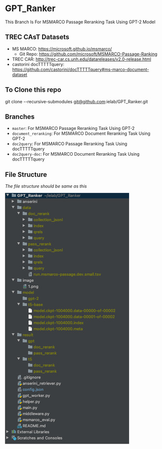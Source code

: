 # GPT_Ranker

This Branch Is For MSMARCO Passage Reranking Task Using GPT-2 Model


## TREC CAsT Datasets

- MS MARCO: https://microsoft.github.io/msmarco/  
  - Git Repo: https://github.com/microsoft/MSMARCO-Passage-Ranking
- TREC CAR: http://trec-car.cs.unh.edu/datareleases/v2.0-release.html
- castorini docTTTTTquery: https://github.com/castorini/docTTTTTquery#ms-marco-document-dataset

## To Clone this repo

git clone --recursive-submodules git@github.com:ielab/GPT_Ranker.git

## Branches

- `master`: For MSMARCO Passage Reranking Task Using GPT-2
- `document_reranking`: For MSMARCO Document Reranking Task Using GPT-2
- `doc2query`: For MSMARCO Passage Reranking Task Using docTTTTTquery
- `doc2query-doc`: For MSMARCO Document Reranking Task Using docTTTTTquery

## File Structure

_The file structure should be same as this_

![The file structure should be same as this](./image/1.png "File Structure")

